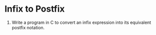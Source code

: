 # Infix to Postfix
1. Write a program in C to convert an infix expression into its equivalent postfix notation.
